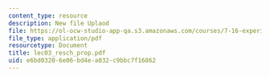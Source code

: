 ```yaml
---
content_type: resource
description: New file Uplaod
file: https://ol-ocw-studio-app-qa.s3.amazonaws.com/courses/7-16-experimental-molecular-biology-biotechnology-ii-spring-2005/e6bd03206e06bd4ea032c9bbc7f16862_lec03_resch_prop.pdf
file_type: application/pdf
resourcetype: Document
title: lec03_resch_prop.pdf
uid: e6bd0320-6e06-bd4e-a032-c9bbc7f16862
---
```


